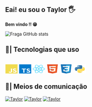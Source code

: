 ## Eai! eu sou o Taylor 🖐️

 <strong> Bem vindo !! 😁 </strong>
 
 ![Fraga GitHub stats](https://github-readme-stats.vercel.app/api?username=rewmond&show_icons=true&theme=dark&count_private=true)

## 📌| Tecnologias que uso
<div style="display: inline_block"><br>
  <img align="center" alt="Rafa-Js" height="30" width="40" src="https://raw.githubusercontent.com/devicons/devicon/master/icons/javascript/javascript-plain.svg">
  <img align="center" alt="Rafa-Ts" height="30" width="40" src="https://raw.githubusercontent.com/devicons/devicon/master/icons/typescript/typescript-plain.svg">
  <img align="center" alt="Taylor-React" height="30" width="40" src="https://raw.githubusercontent.com/devicons/devicon/master/icons/react/react-original.svg">
  <img align="center" alt="Taylor-HTML" height="30" width="40" src="https://raw.githubusercontent.com/devicons/devicon/master/icons/html5/html5-original.svg">
  <img align="center" alt="Taylor-CSS" height="30" width="40" src="https://raw.githubusercontent.com/devicons/devicon/master/icons/css3/css3-original.svg">
  <img align="center" alt="Taylor-Python" height="30" width="40" src="https://raw.githubusercontent.com/devicons/devicon/master/icons/python/python-original.svg"> 
</div>

## 📌| Meios de comunicação
<div>
<a href="https://twitter.com/rewmond_" target="_blank"><img align="center" src="https://raw.githubusercontent.com/rahuldkjain/github-profile-readme-generator/master/src/images/icons/Social/twitter.svg" alt="Taylor" height="30" width="40" /></a>
<a href="#" target="_blank"><img align="center" src="https://raw.githubusercontent.com/rahuldkjain/github-profile-readme-generator/master/src/images/icons/Social/linked-in-alt.svg" alt="Taylor" height="30" width="40" /></a>
<a href="https://www.instagram.com/taylorvteixeira/" target="_blank"><img align="center" src="https://raw.githubusercontent.com/rahuldkjain/github-profile-readme-generator/master/src/images/icons/Social/instagram.svg" alt="Taylor" height="30" width="40" /></a>
</div>
